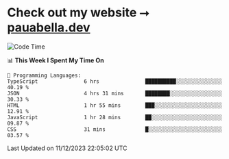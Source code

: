 # Check out my website ⭢ [pauabella.dev](https://pauabella.dev)

<!--START_SECTION:waka-->
![Code Time](http://img.shields.io/badge/Code%20Time-2%2C767%20hrs%2017%20mins-blue)

📊 **This Week I Spent My Time On** 

```text
💬 Programming Languages: 
TypeScript               6 hrs               ██████████░░░░░░░░░░░░░░░   40.19 % 
JSON                     4 hrs 31 mins       ████████░░░░░░░░░░░░░░░░░   30.33 % 
HTML                     1 hr 55 mins        ███░░░░░░░░░░░░░░░░░░░░░░   12.91 % 
JavaScript               1 hr 28 mins        ██░░░░░░░░░░░░░░░░░░░░░░░   09.87 % 
CSS                      31 mins             █░░░░░░░░░░░░░░░░░░░░░░░░   03.57 % 
```


 Last Updated on 11/12/2023 22:05:02 UTC
<!--END_SECTION:waka-->
